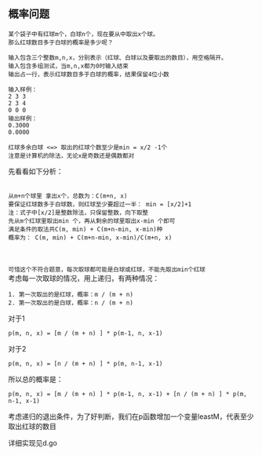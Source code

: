## 概率问题
```
某个袋子中有红球m个，白球n个，现在要从中取出x个球。
那么红球数目多于白球的概率是多少呢？

输入包含三个整数m,n,x，分别表示（红球、白球以及要取出的数目），用空格隔开。
输入包含多组测试，当m,n,x都为0时输入结束
输出占一行，表示红球数目多于白球的概率，结果保留4位小数

输入样例：
2 3 3
2 3 4
0 0 0
输出样例：
0.3000
0.0000
```
```
红球多余白球 <=> 取出的红球个数至少是min = x/2 -1个
注意是计算机的除法，无论x是奇数还是偶数都对
```
先看看如下分析：<br><br>
```
从m+n个球里 拿出x个，总数为：C(m+n, x)
要保证红球数多于白球数，则红球至少要超过一半： min = [x/2]+1
注：式子中[x/2]是整数除法，只保留整数，向下取整
先从m个红球里取出min 个，再从剩余的球里取出x-min 个即可
满足条件的取法共C(m, min) + C(m+n-min, x-min)种
概率为： C(m, min) + C(m+n-min, x-min)/C(m+n, x)

```
<br><br>
`可惜这个不符合题意，每次取球都可能是白球或红球，不能先取出min个红球`<br>
考虑每一次取球的情况，用上递归，有两种情况：<br>
```
1. 第一次取出的是红球，概率：m / (m + n)
2. 第一次取出的是白球，概率：n / (m + n) 
```
对于1
```
p(m, n, x) = [m / (m + n) ] * p(m-1, n, x-1)
```
对于2
```
p(m, n, x) = [n / (m + n) ] * p(m, n-1, x-1)
```
所以总的概率是：
```
p(m, n, x) = [m / (m + n) ] * p(m-1, n, x-1) + [n / (m + n) ] * p(m, n-1, x-1)
```
考虑递归的退出条件，为了好判断，我们在p函数增加一个变量leastM，代表至少取出红球的数目

详细实现见d.go
